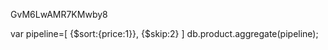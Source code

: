 GvM6LwAMR7KMwby8


var pipeline=[
    {$sort:{price:1}},
    {$skip:2}
    ]
db.product.aggregate(pipeline);